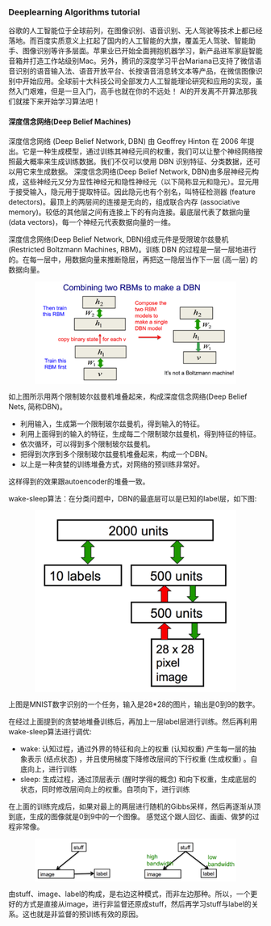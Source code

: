 ### Deeplearning Algorithms tutorial
谷歌的人工智能位于全球前列，在图像识别、语音识别、无人驾驶等技术上都已经落地。而百度实质意义上扛起了国内的人工智能的大旗，覆盖无人驾驶、智能助手、图像识别等许多层面。苹果业已开始全面拥抱机器学习，新产品进军家庭智能音箱并打造工作站级别Mac。另外，腾讯的深度学习平台Mariana已支持了微信语音识别的语音输入法、语音开放平台、长按语音消息转文本等产品，在微信图像识别中开始应用。全球前十大科技公司全部发力人工智能理论研究和应用的实现，虽然入门艰难，但是一旦入门，高手也就在你的不远处！
AI的开发离不开算法那我们就接下来开始学习算法吧！

#### 深度信念网络(Deep Belief Machines)
深度信念网络 (Deep Belief Network, DBN) 由 Geoffrey Hinton 在 2006 年提出。它是一种生成模型，通过训练其神经元间的权重，我们可以让整个神经网络按照最大概率来生成训练数据。我们不仅可以使用 DBN 识别特征、分类数据，还可以用它来生成数据。
深度信念网络(Deep Belief Network, DBN)由多层神经元构成，这些神经元又分为显性神经元和隐性神经元（以下简称显元和隐元）。显元用于接受输入，隐元用于提取特征。因此隐元也有个别名，叫特征检测器 (feature detectors)。最顶上的两层间的连接是无向的，组成联合内存 (associative memory)。较低的其他层之间有连接上下的有向连接。最底层代表了数据向量 (data vectors)，每一个神经元代表数据向量的一维。 

深度信念网络(Deep Belief Network, DBN)组成元件是受限玻尔兹曼机 (Restricted Boltzmann Machines, RBM)。训练 DBN 的过程是一层一层地进行的。在每一层中，用数据向量来推断隐层，再把这一隐层当作下一层 (高一层) 的数据向量。

<p align="center">
<img width="400" align="center" src="../../images/357.jpg" />
</p>

如上图所示用两个限制玻尔兹曼机堆叠起来，构成深度信念网络(Deep Belief Nets, 简称DBN)。

* 利用输入，生成第一个限制玻尔兹曼机，得到输入的特征。
* 利用上面得到的输入的特征，生成每二个限制玻尔兹曼机，得到特征的特征。
* 依次循环，可以得到多个限制玻尔兹曼机。
* 把得到次序到多个限制玻尔兹曼机堆叠起来，构成一个DBN。
* 以上是一种贪婪的训练堆叠方式，对网络的预训练非常好。 

这样得到的效果跟autoencoder的堆叠一致。

wake-sleep算法：在分类问题中，DBN的最底层可以是已知的label层，如下图:
<p align="center">
<img width="400" align="center" src="../../images/358.jpg" />
</p>

上图是MNIST数字识别的一个任务，输入是28*28的图片，输出是0到9的数字。

在经过上面提到的贪婪地堆叠训练后，再加上一层label层进行训练。然后再利用wake-sleep算法进行调优:
* wake: 认知过程，通过外界的特征和向上的权重 (认知权重) 产生每一层的抽象表示 (结点状态) ，并且使用梯度下降修改层间的下行权重 (生成权重) 。自底向上，进行训练
* sleep: 生成过程，通过顶层表示 (醒时学得的概念) 和向下权重，生成底层的状态，同时修改层间向上的权重。自项向下，进行训练

在上面的训练完成后，如果对最上的两层进行随机的Gibbs采样，然后再逐渐从顶到底，生成的图像就是0到9中的一个图像。 
感觉这个跟人回忆、画画、做梦的过程非常像。
<p align="center">
<img width="400" align="center" src="../../images/359.jpg" />
</p>
由stuff、image、label的构成，是右边这种模式，而非左边那种。所以，一个更好的方式是直接从image，进行非监督还原成stuff，然后再学习stuff与label的关系。这也就是非监督的预训练有效的原因。
